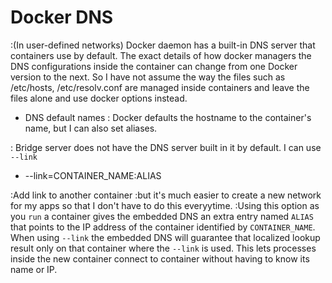 # Docker DNS

:(In user-defined networks) Docker daemon has a built-in DNS server that containers use by default. The exact details of how docker managers the DNS configurations inside the container can change from one Docker version to the next. So I have not assume the way the files such as /etc/hosts, /etc/resolv.conf are managed inside containers and leave the files alone and use docker options instead. 

- DNS default names
: Docker defaults the hostname to the container's name, but I can also set aliases.

: Bridge server does not have the DNS server built in it by default. I can use `--link`

- --link=CONTAINER_NAME:ALIAS

 :Add link to another container
 :but it's much easier to create a new network for my apps so that I don't have to do this everyytime.
 :Using this option as you `run` a container gives the embedded DNS an extra entry named `ALIAS` that points to the IP address of the container identified by `CONTAINER_NAME`. When using `--link` the embedded DNS will guarantee that localized lookup result only on that container where the `--link` is used. This lets processes inside the new container connect to container without having to know its name or IP.
